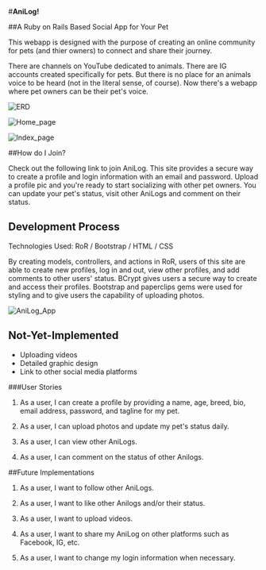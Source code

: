 #**AniLog!**

##A Ruby on Rails Based Social App for Your Pet

This webapp is designed with the purpose of creating an online community for pets (and thier owners) to connect and share their journey.

There are channels on YouTube dedicated to animals.  There are IG accounts created specifically for pets.  But there is no place for an animals voice to be heard (not in the literal sense, of course).  Now there's a webapp where pet owners can be their pet's voice.  

![ERD](AniLog_ERD.png)

![Home_page](AniLog_Home_Page_Screenshot.png)

![Index_page](AniLog_Index_Page_Screenshot.png)

##How do I Join?

Check out the following link to join AniLog.  This site provides a secure way to create a profile and login information with an email and password.  Upload a profile pic and you're ready to start socializing with other pet owners.  You can update your pet's status,  visit other AniLogs and comment on their status.

## Development Process

Technologies Used: RoR / Bootstrap / HTML / CSS

By creating models, controllers, and actions in RoR, users of this site are able to create new profiles, log in and out, view other profiles, and add comments to other users' status.  BCrypt gives users a secure way to create and access their profiles.  Bootstrap and paperclips gems were used for styling and to give users the capability of uploading photos.  

![AniLog_App](AniLog_App_Screenshot.png)

## Not-Yet-Implemented

* Uploading videos
* Detailed graphic design
* Link to other social media platforms

###User Stories

1. As a user, I can create a profile by providing a name, age, breed, bio, email address, password, and tagline for my pet.

2. As a user, I can upload photos and update my pet's status daily.

3. As a user, I can view other AniLogs.

4. As a user, I can comment on the status of other Anilogs.

##Future Implementations

1. As a user, I want to follow other AniLogs.

2. As a user, I want to like other Anilogs and/or their status.

3. As a user, I want to upload videos.

4. As a user, I want to share my AniLog on other platforms such as Facebook, IG, etc.

5. As a user, I want to change my login information when necessary.
